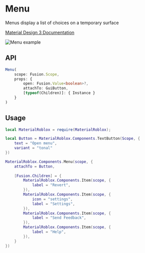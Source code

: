 # Menu
Menus display a list of choices on a temporary surface

[Material Design 3 Documentation](https://m3.material.io/components/menus)

![Menu example](https://firebasestorage.googleapis.com/v0/b/design-spec/o/projects%2Fgoogle-material-3%2Fimages%2Flvp04ejo-3.png?alt=media&token=268ec2e9-04a5-438c-88f0-02a867e81e6c)

## API
```typescript
Menu(
    scope: Fusion.Scope,
    props: {
        open: Fusion.Value<boolean>?,
        attachTo: GuiButton,
        [typeof(Children)]: { Instance }
    }
)
```

## Usage
```lua
local MaterialRoblox = require(MaterialRoblox);

local Button = MaterialRoblox.Components.TextButton(Scope, {
	text = "Open menu",
	variant = "tonal"
})

MaterialRoblox.Components.Menu(scope, {
	attachTo = Button,
	
	[Fusion.Children] = {
		MaterialRoblox.Components.Item(scope, {
			label = "Revert",
		}),
		MaterialRoblox.Components.Item(scope, {
			icon = "settings",
			label = "Settings",
		}),
        MaterialRoblox.Components.Item(scope, {
			label = "Send Feedback",
		}),
        MaterialRoblox.Components.Item(scope, {
			label = "Help",
		}),
	}
})
```